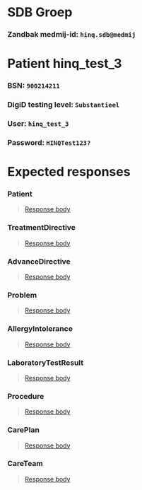 # SDB Groep
### Zandbak medmij-id: `hinq.sdb@medmij`

# Patient hinq_test_3
### BSN: `900214211`
### DigiD testing level: `Substantieel`
### User: `hinq_test_3`
### Password: `HINQTest123?`

# Expected responses

### Patient
> [Response body](Patient.json)

### TreatmentDirective
> [Response body](TreatmentDirective.json)

### AdvanceDirective
> [Response body](AdvanceDirective.json)

### Problem
> [Response body](Problem.json)

### AllergyIntolerance
> [Response body](AllergyIntolerance.json)

### LaboratoryTestResult
> [Response body](LaboratoryTestResult.json)

### Procedure
> [Response body](Procedure.json)

### CarePlan
> [Response body](CarePlan.json)

### CareTeam
> [Response body](CareTeam.json)

